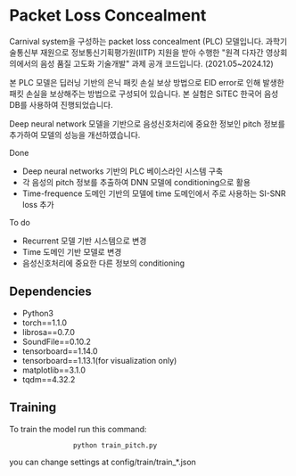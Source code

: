 # Packet Loss Concealment

Carnival system을 구성하는 packet loss concealment (PLC) 모델입니다. 과학기술통신부 재원으로 정보통신기획평가원(IITP) 지원을 받아 수행한 "원격 다자간 영상회의에서의 음성 품질 고도화 기술개발" 과제 공개 코드입니다. (2021.05~2024.12)

본 PLC 모델은 딥러닝 기반의 은닉 패킷 손실 보상 방법으로 EID error로 인해 발생한 패킷 손실을 보상해주는 방법으로 구성되어 있습니다. 본 실험은 SiTEC 한국어 음성 DB를 사용하여 진행되었습니다.

Deep neural network 모델을 기반으로 음성신호처리에 중요한 정보인 pitch 정보를 추가하여 모델의 성능을 개선하였습니다.

Done
 - Deep neural networks 기반의 PLC 베이스라인 시스템 구축
 - 각 음성의 pitch 정보를 추출하여 DNN 모델에 conditioning으로 활용
 - Time-frequence 도메인 기반의 모델에 time 도메인에서 주로 사용하는 SI-SNR loss 추가


To do
 - Recurrent 모델 기반 시스템으로 변경
 - Time 도메인 기반 모델로 변경
 - 음성신호처리에 중요한 다른 정보의 conditioning

## Dependencies

- Python3
- torch==1.1.0
- librosa==0.7.0
- SoundFile==0.10.2
- tensorboard==1.14.0
- tensorboard==1.13.1(for visualization only)
- matplotlib==3.1.0
- tqdm==4.32.2

## Training

To train the model run this command:
```
				python train_pitch.py
```

you can change settings at config/train/train_*.json
